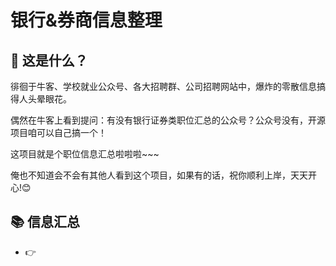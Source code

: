 # 银行&券商信息整理

## :book: 这是什么？

徘徊于牛客、学校就业公众号、各大招聘群、公司招聘网站中，爆炸的零散信息搞得人头晕眼花。

偶然在牛客上看到提问：有没有银行证券类职位汇总的公众号？公众号没有，开源项目咱可以自己搞一个！

这项目就是个职位信息汇总啦啦啦~~~

俺也不知道会不会有其他人看到这个项目，如果有的话，祝你顺利上岸，天天开心!:blush:

## :books: 信息汇总

- :point_right: 
